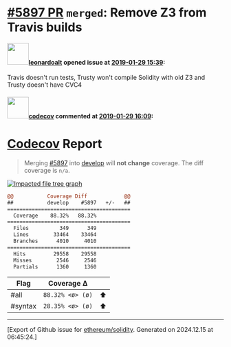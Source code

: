 # [\#5897 PR](https://github.com/ethereum/solidity/pull/5897) `merged`: Remove Z3 from Travis builds

#### <img src="https://avatars.githubusercontent.com/u/504195?u=ce2facd14af9fd474ebff49f0d44891f56f7500f&v=4" width="50">[leonardoalt](https://github.com/leonardoalt) opened issue at [2019-01-29 15:39](https://github.com/ethereum/solidity/pull/5897):

Travis doesn't run tests, Trusty won't compile Solidity with old Z3 and Trusty doesn't have CVC4

#### <img src="https://avatars.githubusercontent.com/in/254?v=4" width="50">[codecov](https://github.com/apps/codecov) commented at [2019-01-29 16:09](https://github.com/ethereum/solidity/pull/5897#issuecomment-458599599):

# [Codecov](https://codecov.io/gh/ethereum/solidity/pull/5897?src=pr&el=h1) Report
> Merging [#5897](https://codecov.io/gh/ethereum/solidity/pull/5897?src=pr&el=desc) into [develop](https://codecov.io/gh/ethereum/solidity/commit/110b9a6232fefcf39888a053a15a10770865c18d?src=pr&el=desc) will **not change** coverage.
> The diff coverage is `n/a`.

[![Impacted file tree graph](https://codecov.io/gh/ethereum/solidity/pull/5897/graphs/tree.svg?width=650&token=87PGzVEwU0&height=150&src=pr)](https://codecov.io/gh/ethereum/solidity/pull/5897?src=pr&el=tree)

```diff
@@           Coverage Diff            @@
##           develop    #5897   +/-   ##
========================================
  Coverage    88.32%   88.32%           
========================================
  Files          349      349           
  Lines        33464    33464           
  Branches      4010     4010           
========================================
  Hits         29558    29558           
  Misses        2546     2546           
  Partials      1360     1360
```

| Flag | Coverage Δ | |
|---|---|---|
| #all | `88.32% <ø> (ø)` | :arrow_up: |
| #syntax | `28.35% <ø> (ø)` | :arrow_up: |


-------------------------------------------------------------------------------



[Export of Github issue for [ethereum/solidity](https://github.com/ethereum/solidity). Generated on 2024.12.15 at 06:45:24.]
